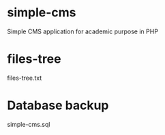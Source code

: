 # simple-cms
Simple CMS application for academic purpose in PHP

# files-tree

files-tree.txt

# Database backup

simple-cms.sql
